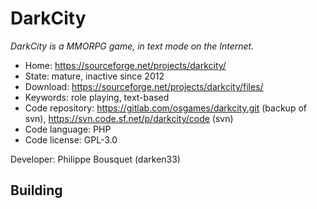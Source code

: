 # DarkCity

_DarkCity is a MMORPG game, in text mode on the Internet._

- Home: https://sourceforge.net/projects/darkcity/
- State: mature, inactive since 2012
- Download: https://sourceforge.net/projects/darkcity/files/
- Keywords: role playing, text-based
- Code repository: https://gitlab.com/osgames/darkcity.git (backup of svn), https://svn.code.sf.net/p/darkcity/code (svn)
- Code language: PHP
- Code license: GPL-3.0

Developer: Philippe Bousquet (darken33)

## Building

